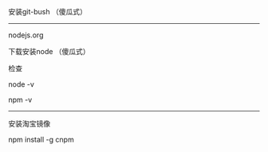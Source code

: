 安装git-bush  （傻瓜式）

---------------------------------------------------------

nodejs.org

下载安装node  （傻瓜式）


检查 

node -v

npm -v

---------------------------------------------------------

安装淘宝镜像

npm install -g cnpm
